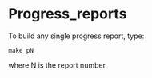 Progress_reports
================

To build any single progress report, type:

    make pN

where N is the report number.
